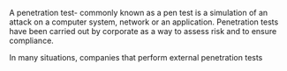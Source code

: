 A penetration test- commonly known as a pen test is a simulation of an attack on a computer system, network or an application. Penetration tests have been carried out by corporate as a way to assess risk and to ensure compliance.

In many situations, companies that perform external penetration tests 